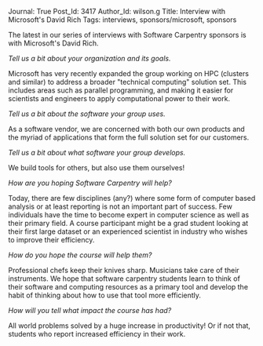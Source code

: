 Journal: True
Post_Id: 3417
Author_Id: wilson.g
Title: Interview with Microsoft's David Rich
Tags: interviews, sponsors/microsoft, sponsors

<p>The latest in our series of interviews with Software Carpentry sponsors is with Microsoft's David Rich.</p>
<p><em>Tell us a bit about your organization and its goals.</em></p>
<p>Microsoft has very recently expanded the group working on HPC (clusters and similar) to address a broader "technical computing" solution set.  This includes areas such as parallel programming, and making it easier for scientists and engineers to apply computational power to their work.</p>
<p><em>Tell us a bit about the software your group uses.</em></p>
<p>As a software vendor, we are concerned with both our own products and the myriad of applications that form the full solution set for our customers.</p>
<p><em>Tell us a bit about what software your group develops.</em></p>
<p>We build tools for others, but also use them ourselves!</p>
<p><em>How are you hoping Software Carpentry will help?</em></p>
<p>Today, there are few disciplines (any?) where some form of computer based analysis or at least reporting is not an important part of success.  Few individuals have the time to become expert in computer science as well as their primary field.  A course participant might be a grad student looking at their first large dataset or an experienced scientist in industry who wishes to improve their efficiency.</p>
<p><em>How do you hope the course will help them?</em></p>
<p>Professional chefs keep their knives sharp.  Musicians take care of their instruments.  We hope that software carpentry students learn to think of their software and computing resources as a primary tool and develop the habit of thinking about how to use that tool more efficiently.</p>
<p><em>How will you tell what impact the course has had?</em></p>
<p>All world problems solved by a huge increase in productivity!  Or if not that, students who report increased efficiency in their work.</p>
